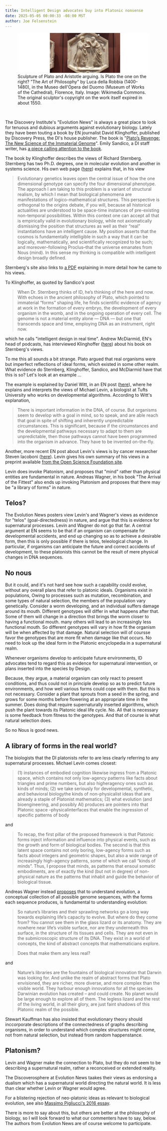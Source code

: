 ```yaml
---
title: Intelligent Design advocates buy into Platonic nonsense
date: 2025-05-05 00:00:33 -08:00 MST
author: Joe Felsenstein
---
```


<figure><img src="/uploads/2025/PlatoAristotle.jpg" alt="[Sculpture of Plato and Aristotle arguing]" />
<figcaption>Sculpture of Plato and Aristotle arguing.  Is Plato the one on the right?  "The Art of Philosophy"  by  Luca della Robbia (1400-1480), in 
the Museo dell'Opera del Duomo (Museum of Works of the Cathedral), Florence, Italy.  Image: Wikimedia Commons.  The original sculptor's copyright on the work itself expired in about 1550.</figcaption></figure>

<p>&nbsp;</p>


The Discovery Institute's "Evolution News" is always a great place to look for tenuous and dubious arguments against evolutionary 
biology.  Lately they have been touting a book by EN journalist David Klinghoffer, published by Discovery Press, 
the DI's house publisher.  The book is "[Plato’s Revenge: The New Science of the Immaterial Genome](https://discovery.press/b/platos-revenge/)".   Emily Sandico, a DI staff writer, has [a piece calling attention to the book]( https://evolutionnews.org/2025/04/platos-revenge-intelligent-design-in-real-time/).


The book by Klinghoffer describes the views of Richard Sternberg.  Sternberg has two 
Ph.D. degrees, one in molecular evolution and another in systems science.  His
own web page ([here](https://richardsternberg.com/)) explains that, in his view


> Evolutionary genetics leaves open the central issue of how the one dimensional genotype can specify the four dimensional phenotype. The approach I am taking to this problem is a variant of structural realism, by which I mean that biological phenomena are manifestations of logico-mathematical structures. This perspective is orthogonal to the origins debate, if you will, because all historical actualities are understood to be space-time instances of pre-existing non-temporal possibilities. Within this context one can accept all that is empirically valid in evolutionary biology, while not axiomatically dismissing the position that structures as well as their “real” instantiations have an intelligent cause. My position asserts that the cosmos is fundamentally intelligible in such a way that it can be logically, mathematically, and scientifically recognized to be such; and moreover–following Proclus–that the universe emanates from Nous (mind). In this sense my thinking is compatible with intelligent design broadly defined.


Sternberg's site also links to [a PDF](https://www.discovery.org/f/54005/) explaining in more detail how he came to his views.


To Klinghoffer, as quoted by Sandico's post

> When Dr. Sternberg thinks of ID, he’s thinking of the here and now. With echoes in the ancient philosophy of Plato, which pointed to immaterial “forms” shaping life, he finds scientific evidence of agency at work in the formation of every embryo, the development of every organism in the womb, and in the ongoing operation of every cell. The genome is not a material entity alone — DNA — but one that transcends space and time, employing DNA as an instrument, right now. 

which he calls "intelligent design in real time".  Andrew McDiarmid, EN's head of podcasts, has interviewed Klinghoffer ([here](https://evolutionnews.org/2025/05/platos-revenge-the-next-scientific-revolution/)) about his book on Sternberg's views.

To me this all sounds a bit strange.  Plato argued that real organisms were but imperfect reflections of ideal forms, which existed in some other realm. 
What evidence do Sternberg, Klinghoffer, Sandico, and McDiarmid have that this is so?  Let's look at an example ...

<!--read more-->

The example is explained by Daniel Witt, in an EN post ([here](https://evolutionnews.org/2025/02/biologist-michael-levin-a-farewell-to-physicalism/)), where he explains and interprets the views of Michael Levin, a biologist at Tufts University who works on developmental algorithms.  According to Witt's explanation,

> There is important information in the DNA, of course. But organisms seem to develop with a goal in mind, so to speak, and are able reach that goal in spite of shifting and inherently unpredictable circumstances. This is significant, because if the circumstances and the developmental pathways necessary to adapt to them are unpredictable, then those pathways cannot have been programmed into the organism in advance. They have to be invented on-the-fly.

Another, more recent EN post about Levin's views is by cancer researcher Steven Iacoboni ([here](https://evolutionnews.org/2025/04/life-itself-in-michael-levins-platonism-teleology-advances/)).
Levin gives his own summary of his views in a preprint available [from the Open Science Foundation site](https://osf.io/preprints/psyarxiv/5g2xj_v2).  

Levin does invoke Platonism, and proposes that "mind" rather than physical entities are fundamental in nature.  Andreas Wagner, in his book "The Arrival of the Fittest" also ends up invoking Platonism and proposes that there may be "a library of forms" in nature.

## Telos? ##

The Evolution News posters view Levin's and Wagner's views as evidence for "telos" (goal-directedness) in nature, and argue that this is evidence for supernatural processes.  Levin and Wagner do not go that far.
A central argument at EN seems to be that if an organism can compensate for developmental accidents, and end up changing so as to achieve a desirable form, then this is only possible if there is telos, teleological change.
In particular, if organisms can anticipate the future and correct accidents of development, to these platonists this cannot be the result of mere physical changes in DNA sequences.

## No nous ##

But it could, and it's not hard see how such a capability could evolve, without any overall plans that refer to platonic 
ideals.  Organisms exist in populations,  Owing to processes such as mutation, recombination, and some types of 
natural selection, the members of the population vary genetically. Consider a worm developing, and an individual 
suffers damage around its mouth.  Different genotypes will differ in what happens after that.  Some of them 
will change in a direction thst brings the worm closer to having a functional mouth. many others will lead to 
an increasingly less functional mouth.  So different genotypes will vary in how fit the organism will be 
when affected by that damage.   Natural selection will of coursse favor the genotypes that are more fit when 
damage like that occurs.  No need to look up the ideal form in the Platonic encyclopedia in a supernatural 
realm.


Whenever organisms develop to anticipate future environments, ID advocates tend to regard this as 
evidence for supernatural intervention, or plans inserted into the species by Design. 


Because, they 
argue, a material organism can only react to present conditions, and thus could not in principle 
develop so as to predict future environments, and how well various forms could cope with 
them.  But this is not necessary.  Consider a plant that sprouts from a seed in the spring, 
and grows for some months before flowering at an appropriate time in the summer.  Does doing 
that require supernaturally inserted algorithms, which push the plant towards its Platonic 
ideal life cycle. No. All that is necessary is some feedback from fitness to the 
genotypes.  And that of course is what natural selection does.

So no Nous is good news.


## A library of forms in the real world? ##

The biologists that the DI platonists refer to are less clearly referring to any 
supernatural processes.  Michael Levin comes closest:

> (1) instances	of	embodied	cognition	likewise	ingress	from	a	Platonic	space,	which	contains	not	only	low-agency	patterns	like	facts	about	triangles	and	prime	numbers,	but	also	higheragency	ones	such	as	kinds	of	minds;	(2) we	take	seriously	for	developmental,	synthetic,	and	behavioral	biologythe	 kinds of	 non-physicalist	 ideas	 that	 are	 already	 a	 staple	 of	 Platonist	mathematics; (3)	what	evolution	(and	bioengineering,	and	possibly AI)	produces	are	pointers	into	that	Platonic	space	–physicalinterfaces that	enable	the	ingression	of	specific	 patterns of	 body	 

and

> To	recap,	the	first	pillar	of	the	proposed	framework	is	that	Platonic	forms	inject	information	and	influence	into	physical	events,	such	as	the	growth	and	form	of	biological	bodies.	The	second	is	that	this	latent	space	contains	not	only	boring,	low-agency	forms	such	as	facts	about	integers	and	geometric	shapes,	but	also	a	wide	range	of	increasingly	high-agency	patterns,	some	of	which	we	call	“kinds	of	minds”.	Thus,	I	propose	that	minds,	as	patterns	that	ensoul	somatic	embodiments,	are	of	exactly	the	kind	(but	not	in	degree)	of	non-physical	nature	as	the	patterns	that	inhabit	and	guide	the	behavior	of	biological	tissue.


Andreas Wagner instead [proposes](https://aeon.co/essays/without-a-library-of-platonic-forms-evolution-couldn-t-work) that to understand evolution, 
a conceptual collection of all possible genome 
sequences, with the forms each sequence produces, is fundamental to understanding
evolution:

> So nature’s libraries and their sprawling networks go a long way towards explaining life’s capacity to evolve. But where do they come from? You cannot see them in the glass lizard or its anatomy. They are nowhere near life’s visible surface, nor are they underneath this surface, in the structure of its tissues and cells. They are not even in the submicroscopic structure of its DNA. They exist in a world of concepts, the kind of abstract concepts that mathematicians explore.
> 
> Does that make them any less real?

and

> Nature’s libraries are the fountains of biological innovation that Darwin was looking for. And unlike the realm of abstract forms that Plato envisioned, they are richer, more diverse, and more complex than the visible world. They harbour enough innovations for all the species Darwinian evolution has created – and could create. No planet would be large enough to explore all of them. The legless lizard and the rest of the living world, in all their glory, are just faint shadows of this Platonic realm of the possible.


Stewart Kauffman has also insisted that evolutionary theory should inccorporate 
descriptions of the connectedness of graphs describing organisms, in order 
to understand which complex structures might come, not from natural 
selection, but instead from random happenstance.

## Platonism? ##

Levin and Wagner make the connection to Plato, but they do not seem to be 
describing a supernatural realm, rather a reconceived or extended reality.

The Discoverosphere at Evolution News taakes their views as 
endorsing a dualism which has a supernatural world directing 
the natural world.  It is less than clear whether Levin or 
Wagner would agree.

For a blistering rejection of neo-platonic ideas as 
relevant to biological evolution, see also [Massimo 
Pigliucci's 2016 essay](https://nautil.us/the-neo_platonic-argument-for-evolution-couldnt-be-more-wrong-236176/).


There is more to say about this, but others are better at the 
philosophy of biology, so I will look forward to what our commenters have to say, below.  The 
authors from Evolution News are of course welcome to participate.









